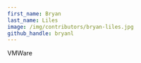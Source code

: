 ```yaml
---
first_name: Bryan
last_name: Liles
image: /img/contributors/bryan-liles.jpg
github_handle: bryanl
---
```

VMWare
